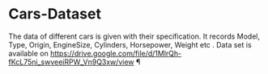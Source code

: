 # Cars-Dataset
The data of different cars is given with their specification. It records Model, Type, Origin, EngineSize, Cylinders, Horsepower, Weight etc . Data set is available on https://drive.google.com/file/d/1MlrQh-fKcL75ni_swveeiRPW_Vn9Q3xw/view  ¶
